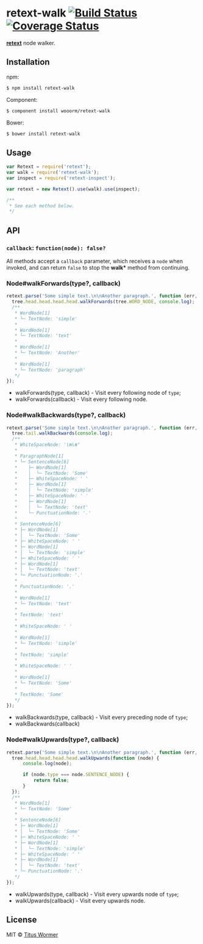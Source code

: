 # retext-walk [![Build Status](https://img.shields.io/travis/wooorm/retext-walk.svg?style=flat)](https://travis-ci.org/wooorm/retext-walk) [![Coverage Status](https://img.shields.io/coveralls/wooorm/retext-walk.svg?style=flat)](https://coveralls.io/r/wooorm/retext-walk?branch=master)

**[retext](https://github.com/wooorm/retext "Retext")** node walker.

## Installation

npm:
```sh
$ npm install retext-walk
```

Component:
```sh
$ component install wooorm/retext-walk
```

Bower:
```sh
$ bower install retext-walk
```

## Usage

```js
var Retext = require('retext');
var walk = require('retext-walk');
var inspect = require('retext-inspect');

var retext = new Retext().use(walk).use(inspect);

/**
 * See each method below.
 */
```

## API

### `callback`: `function(node): false?`

All methods accept a `callback` parameter, which receives a `node` when invoked, and can return `false` to stop the **walk\*** method from continuing.

### Node#walkForwards(type?, callback)

```js
retext.parse('Some simple text.\n\nAnother paragraph.', function (err, tree) {
  tree.head.head.head.head.walkForwards(tree.WORD_NODE, console.log);
  /**
   * WordNode[1]
   * └─ TextNode: 'simple'
   *
   * WordNode[1]
   * └─ TextNode: 'text'
   *
   * WordNode[1]
   * └─ TextNode: 'Another'
   *
   * WordNode[1]
   * └─ TextNode: 'paragraph'
   */
});
```

- walkForwards(type, callback) - Visit every following node of `type`;
- walkForwards(callback) - Visit every following node.

### Node#walkBackwards(type?, callback)

```js
retext.parse('Some simple text.\n\nAnother paragraph.', function (err, tree) {
  tree.tail.walkBackwards(console.log);
  /**
   * WhiteSpaceNode: '\n\n'
   *
   * ParagraphNode[1]
   * └─ SentenceNode[6]
   *    ├─ WordNode[1]
   *    │  └─ TextNode: 'Some'
   *    ├─ WhiteSpaceNode: ' '
   *    ├─ WordNode[1]
   *    │  └─ TextNode: 'simple'
   *    ├─ WhiteSpaceNode: ' '
   *    ├─ WordNode[1]
   *    │  └─ TextNode: 'text'
   *    └─ PunctuationNode: '.'
   *
   * SentenceNode[6]
   * ├─ WordNode[1]
   * │  └─ TextNode: 'Some'
   * ├─ WhiteSpaceNode: ' '
   * ├─ WordNode[1]
   * │  └─ TextNode: 'simple'
   * ├─ WhiteSpaceNode: ' '
   * ├─ WordNode[1]
   * │  └─ TextNode: 'text'
   * └─ PunctuationNode: '.'
   *
   * PunctuationNode: '.'
   *
   * WordNode[1]
   * └─ TextNode: 'text'
   *
   * TextNode: 'text'
   *
   * WhiteSpaceNode: ' '
   *
   * WordNode[1]
   * └─ TextNode: 'simple'
   *
   * TextNode: 'simple'
   *
   * WhiteSpaceNode: ' '
   *
   * WordNode[1]
   * └─ TextNode: 'Some'
   *
   * TextNode: 'Some'
   */
});
```

- walkBackwards(type, callback) - Visit every preceding node of `type`;
- walkBackwards(callback)

### Node#walkUpwards(type?, callback)

```js
retext.parse('Some simple text.\n\nAnother paragraph.', function (err, tree) {
  tree.head.head.head.head.walkUpwards(function (node) {
      console.log(node);

      if (node.type === node.SENTENCE_NODE) {
          return false;
      }
  });
  /**
   * WordNode[1]
   * └─ TextNode: 'Some'
   *
   * SentenceNode[6]
   * ├─ WordNode[1]
   * │  └─ TextNode: 'Some'
   * ├─ WhiteSpaceNode: ' '
   * ├─ WordNode[1]
   * │  └─ TextNode: 'simple'
   * ├─ WhiteSpaceNode: ' '
   * ├─ WordNode[1]
   * │  └─ TextNode: 'text'
   * └─ PunctuationNode: '.'
   */
});
```

- walkUpwards(type, callback) - Visit every upwards node of `type`;
- walkUpwards(callback) - Visit every upwards node.

## License

MIT © [Titus Wormer](http://wooorm.com)
